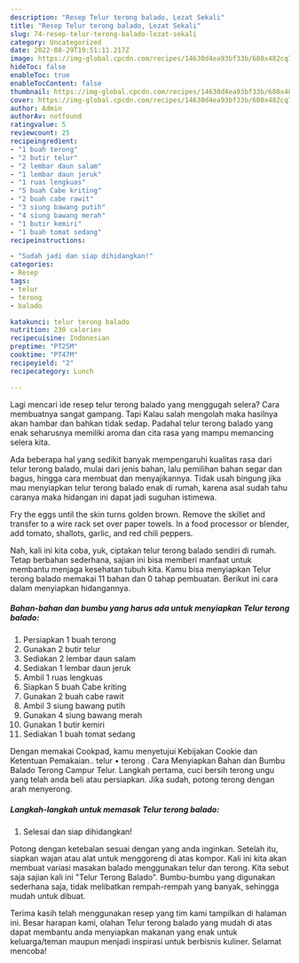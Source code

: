 ```yaml
---
description: "Resep Telur terong balado, Lezat Sekali"
title: "Resep Telur terong balado, Lezat Sekali"
slug: 74-resep-telur-terong-balado-lezat-sekali
category: Uncategorized
date: 2022-08-29T19:51:11.217Z
image: https://img-global.cpcdn.com/recipes/14630d4ea93bf33b/680x482cq70/telur-terong-balado-foto-resep-utama.jpg
hideToc: false
enableToc: true
enableTocContent: false
thumbnail: https://img-global.cpcdn.com/recipes/14630d4ea93bf33b/680x482cq70/telur-terong-balado-foto-resep-utama.jpg
cover: https://img-global.cpcdn.com/recipes/14630d4ea93bf33b/680x482cq70/telur-terong-balado-foto-resep-utama.jpg
author: Admin
authorAv: notfound
ratingvalue: 5
reviewcount: 25
recipeingredient:
- "1 buah terong"
- "2 butir telur"
- "2 lembar daun salam"
- "1 lembar daun jeruk"
- "1 ruas lengkuas"
- "5 buah Cabe kriting"
- "2 buah cabe rawit"
- "3 siung bawang putih"
- "4 siung bawang merah"
- "1 butir kemiri"
- "1 buah tomat sedang"
recipeinstructions:

- "Sudah jadi dan siap dihidangkan!"
categories:
- Resep
tags:
- telur
- terong
- balado

katakunci: telur terong balado 
nutrition: 230 calories
recipecuisine: Indonesian
preptime: "PT25M"
cooktime: "PT47M"
recipeyield: "2"
recipecategory: Lunch

---
```



Lagi mencari ide resep telur terong balado yang menggugah selera? Cara membuatnya sangat gampang. Tapi Kalau salah mengolah maka hasilnya akan hambar dan bahkan tidak sedap. Padahal telur terong balado yang enak seharusnya memiliki aroma dan cita rasa yang mampu memancing selera kita.


Ada beberapa hal yang sedikit banyak mempengaruhi kualitas rasa dari telur terong balado, mulai dari jenis bahan, lalu pemilihan bahan segar dan bagus, hingga cara membuat dan menyajikannya. Tidak usah bingung jika mau menyiapkan telur terong balado enak di rumah, karena asal sudah tahu caranya maka hidangan ini dapat jadi suguhan istimewa.

Fry the eggs until the skin turns golden brown. Remove the skillet and transfer to a wire rack set over paper towels. In a food processor or blender, add tomato, shallots, garlic, and red chili peppers.


Nah, kali ini kita coba, yuk, ciptakan telur terong balado sendiri di rumah. Tetap berbahan sederhana, sajian ini bisa memberi manfaat untuk membantu menjaga kesehatan tubuh kita. Kamu bisa menyiapkan Telur terong balado memakai 11 bahan dan 0 tahap pembuatan. Berikut ini cara dalam menyiapkan hidangannya.

<!--inarticleads1-->

##### Bahan-bahan dan bumbu yang harus ada untuk menyiapkan Telur terong balado:

1. Persiapkan 1 buah terong
1. Gunakan 2 butir telur
1. Sediakan 2 lembar daun salam
1. Sediakan 1 lembar daun jeruk
1. Ambil 1 ruas lengkuas
1. Siapkan 5 buah Cabe kriting
1. Gunakan 2 buah cabe rawit
1. Ambil 3 siung bawang putih
1. Gunakan 4 siung bawang merah
1. Gunakan 1 butir kemiri
1. Sediakan 1 buah tomat sedang


Dengan memakai Cookpad, kamu menyetujui Kebijakan Cookie dan Ketentuan Pemakaian.. telur • terong . Cara Menyiapkan Bahan dan Bumbu Balado Terong Campur Telur. Langkah pertama, cuci bersih terong ungu yang telah anda beli atau persiapkan. Jika sudah, potong terong dengan arah menyerong. 

<!--inarticleads2-->

##### Langkah-langkah untuk memasak Telur terong balado:


1. Selesai dan siap dihidangkan!

Potong dengan ketebalan sesuai dengan yang anda inginkan. Setelah itu, siapkan wajan atau alat untuk menggoreng di atas kompor. Kali ini kita akan membuat variasi masakan balado menggunakan telur dan terong. Kita sebut saja sajian kali ini &#34;Telur Terong Balado&#34;. Bumbu-bumbu yang digunakan sederhana saja, tidak melibatkan rempah-rempah yang banyak, sehingga mudah untuk dibuat. 

Terima kasih telah menggunakan resep yang tim kami tampilkan di halaman ini. Besar harapan kami, olahan Telur terong balado yang mudah di atas dapat membantu anda menyiapkan makanan yang enak untuk keluarga/teman maupun menjadi inspirasi untuk berbisnis kuliner. Selamat mencoba!
